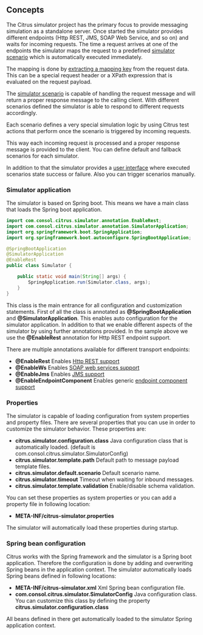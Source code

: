 ## Concepts

The Citrus simulator project has the primary focus to provide messaging simulation as a standalone server. Once started the simulator
provides different endpoints (Http REST, JMS, SOAP Web Service, and so on) and waits for incoming requests. The time a request arrives at one of the endpoints
the simulator maps the request to a predefined [simulator scenario](scenarios.md) which is automatically executed immediately. 

The mapping is done by [extracting a mapping key](mapping-key-extractor.md) from the request data. This can be a special request header or a XPath
expression that is evaluated on the request payload.

The [simulator scenario](scenarios.md) is capable of handling the request message and will return a proper response message to the calling client. 
With different scenarios defined the simulator is able to respond to different requests accordingly.
 
Each scenario defines a very special simulation logic by using Citrus test actions that perform once the scenario is triggered by incoming requests.

This way each incoming request is processed and a proper response message is provided to the client. You can define default and fallback scenarios for
each simulator.

In addition to that the simulator provides a [user interface](user-interface.md) where executed scenarios state success or failure. 
Also you can trigger scenarios manually.

### Simulator application

The simulator is based on Spring boot. This means we have a main class that loads the Spring boot application.

```java
import com.consol.citrus.simulator.annotation.EnableRest;
import com.consol.citrus.simulator.annotation.SimulatorApplication;
import org.springframework.boot.SpringApplication;
import org.springframework.boot.autoconfigure.SpringBootApplication;

@SpringBootApplication
@SimulatorApplication
@EnableRest
public class Simulator {

    public static void main(String[] args) {
        SpringApplication.run(Simulator.class, args);
    }
}
```

This class is the main entrance for all configuration and customization statements. First of all the class is annotated as **@SpringBootApplication**
and **@SimulatorApplication**. This enables auto configuration for the simulator application. In addition to that we enable different aspects of the simulator
by using further annotations provided. In the sample above we use the **@EnableRest** annotation for Http REST endpoint support.

There are multiple annotations available for different transport endpoints:

* **@EnableRest** Enables [Http REST support](rest-support.md)
* **@EnableWs** Enables [SOAP web services support](ws-support.md)
* **@EnableJms** Enables [JMS support](jms-support.md)
* **@EnableEndpointComponent** Enables generic [endpoint component support](endpoint-component-support.md)

### Properties

The simulator is capable of loading configuration from system properties and property files. There are several properties that you can use in order to customize the simulator behavior. These
properties are:
 
* **citrus.simulator.configuration.class** Java configuration class that is automatically loaded. (default is com.consol.citrus.simulator.SimulatorConfig)
* **citrus.simulator.template.path** Default path to message payload template files.
* **citrus.simulator.default.scenario** Default scenario name.
* **citrus.simulator.timeout** Timeout when waiting for inbound messages.
* **citrus.simulator.template.validation** Enable/disable schema validation.

You can set these properties as system properties or you can add a property file in following location:

* **META-INF/citrus-simulator.properties**

The simulator will automatically load these properties during startup.

### Spring bean configuration

Citrus works with the Spring framework and the simulator is a Spring boot application. Therefore the configuration is done by adding and overwriting Spring beans in
the application context. The simulator automatically loads Spring beans defined in following locations:

* **META-INF/citrus-simulator.xml** Xml Spring bean configuration file.
* **com.consol.citrus.simulator.SimulatorConfig** Java configuration class. You can customize this class by defining the property **citrus.simulator.configuration.class** 

All beans defined in there get automatically loaded to the simulator Spring application context.